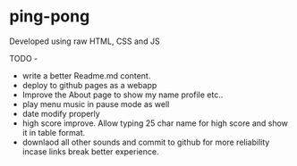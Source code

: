 # ping-pong

Developed using raw HTML, CSS and JS

TODO -
- write a better Readme.md content.
- deploy to github pages as a webapp
- Improve the About page to show my name profile etc..
- play menu music in pause mode as well
- date modify properly
- high score improve. Allow typing 25 char name for high score and show it in table format.
- downlaod all other sounds and commit to github for more
reliability incase links break better experience.
